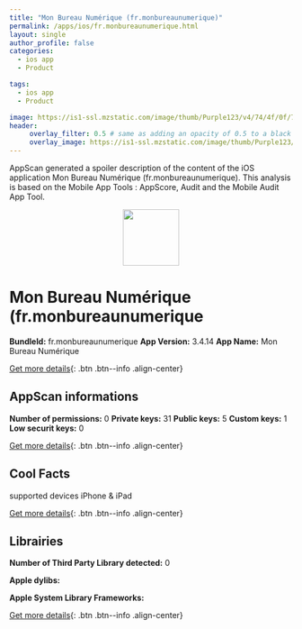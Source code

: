 ```yaml
---
title: "Mon Bureau Numérique (fr.monbureaunumerique)"
permalink: /apps/ios/fr.monbureaunumerique.html
layout: single
author_profile: false
categories: 
  - ios app 
  - Product 

tags: 
  - ios app 
  - Product 

image: https://is1-ssl.mzstatic.com/image/thumb/Purple123/v4/74/4f/0f/744f0f31-a34c-897c-2097-25c5a4ed307b/AppIcon-0-1x_U007emarketing-0-85-220-0-10.png/512x512bb.jpg
header: 
     overlay_filter: 0.5 # same as adding an opacity of 0.5 to a black background
     overlay_image: https://is1-ssl.mzstatic.com/image/thumb/Purple123/v4/74/4f/0f/744f0f31-a34c-897c-2097-25c5a4ed307b/AppIcon-0-1x_U007emarketing-0-85-220-0-10.png/512x512bb.jpg
---
```

AppScan generated a spoiler description of the content of the iOS application Mon Bureau Numérique (fr.monbureaunumerique). This analysis is based on the Mobile App Tools : AppScore, Audit and the Mobile Audit App Tool.

  
  
<div style="text-align: center;"><img src="https://is1-ssl.mzstatic.com/image/thumb/Purple123/v4/74/4f/0f/744f0f31-a34c-897c-2097-25c5a4ed307b/AppIcon-0-1x_U007emarketing-0-85-220-0-10.png/512x512bb.jpg" width="100" height="100"></div>  
  
# Mon Bureau Numérique (fr.monbureaunumerique

**BundleId:** fr.monbureaunumerique
**App Version:** 3.4.14
**App Name:** Mon Bureau Numérique


[Get more details](/pricing.html){: .btn .btn--info .align-center}  
  
## AppScan informations 

**Number of permissions:** 0
**Private keys:** 31
**Public keys:** 5
**Custom keys:** 1
**Low securit keys:** 0
  
[Get more details](/pricing.html){: .btn .btn--info .align-center}

## Cool Facts

supported devices iPhone & iPad
  
[Get more details](/pricing.html){: .btn .btn--info .align-center}

## Librairies 
**Number of Third Party Library detected:** 0

**Apple dylibs:**


**Apple System Library Frameworks:**


  
[Get more details](/pricing.html){: .btn .btn--info .align-center}

